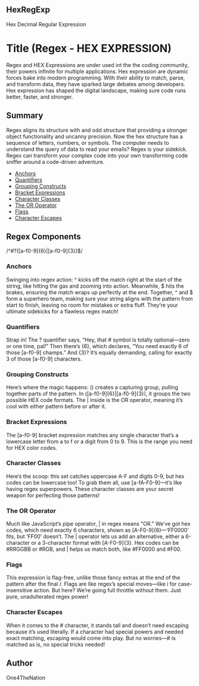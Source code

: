 ## HexRegExp

Hex Decimal Regular Expression

# Title (Regex - HEX EXPRESSION)

Regex and HEX Expressions are under used int the the coding community, their powers infinite for multiple applications. Hex expression are dynamic forces bake into modern programming. With their ability to match, parse, and transform data, they have sparked large debates among developers. Hex expression has shaped the digital landscape, making sure code runs better, faster, and stronger.

## Summary

Regex aligns its structure with and odd structure that providing a stronger object functionality and uncanny precision. Now the hex structure has a sequence of letters, numbers, or symbols. The computer needs to understand the query of data to read your emails? Regex is your sidekick. Regex can transform your complex code into your own transforming code sniffer around a code-driven adventure.

- [Anchors](#anchors)
- [Quantifiers](#quantifiers)
- [Grouping Constructs](#grouping-constructs)
- [Bracket Expressions](#bracket-expressions)
- [Character Classes](#character-classes)
- [The OR Operator](#the-or-operator)
- [Flags](#flags)
- [Character Escapes](#character-escapes)

## Regex Components

/^#?([a-f0-9]{6}|[a-f0-9]{3})$/

### Anchors

Swinging into regex action: ^ kicks off the match right at the start of the string, like hitting the gas and zooming into action. Meanwhile, $ hits the brakes, ensuring the match wraps up perfectly at the end. Together, ^ and $ form a superhero team, making sure your string aligns with the pattern from start to finish, leaving no room for mistakes or extra fluff. They’re your ultimate sidekicks for a flawless regex match!

### Quantifiers

Strap in! The ? quantifier says, “Hey, that # symbol is totally optional—zero or one time, pal!” Then there’s {6}, which declares, “You need exactly 6 of those [a-f0-9] champs.” And {3}? It’s equally demanding, calling for exactly 3 of those [a-f0-9] characters.

### Grouping Constructs

Here’s where the magic happens: () creates a capturing group, pulling together parts of the pattern. In ([a-f0-9]{6}|[a-f0-9]{3}), it groups the two possible HEX code formats. The | inside is the OR operator, meaning it’s cool with either pattern before or after it.

### Bracket Expressions

The [a-f0-9] bracket expression matches any single character that’s a lowercase letter from a to f or a digit from 0 to 9. This is the range you need for HEX color codes.

### Character Classes

Here’s the scoop: this set catches uppercase A-F and digits 0-9, but hex codes can be lowercase too! To grab them all, use [a-fA-F0-9]—it’s like having regex superpowers. These character classes are your secret weapon for perfecting those patterns!

### The OR Operator

Much like JavaScript’s pipe operator, | in regex means "OR." We’ve got hex codes, which need exactly 6 characters, shown as [A-F0-9]{6}—‘FF0000’ fits, but ‘FF00’ doesn’t. The | operator lets us add an alternative, either a 6-character or a 3-character format with [A-F0-9]{3}. Hex codes can be #RRGGBB or #RGB, and | helps us match both, like #FF0000 and #F00.

### Flags

This expression is flag-free, unlike those fancy extras at the end of the pattern after the final /. Flags are like regex’s special moves—like i for case-insensitive action. But here? We’re going full throttle without them. Just pure, unadulterated regex power!

### Character Escapes

When it comes to the # character, it stands tall and doesn’t need escaping because it’s used literally. If a character had special powers and needed exact matching, escaping would come into play. But no worries—# is matched as is, no special tricks needed!

## Author

One4TheNation
